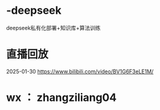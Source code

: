 # -deepseek
deepseek私有化部署+知识库+算法训练

# 直播回放
2025-01-30  https://www.bilibili.com/video/BV1G6F3eLE1M/


# wx ： zhangziliang04



